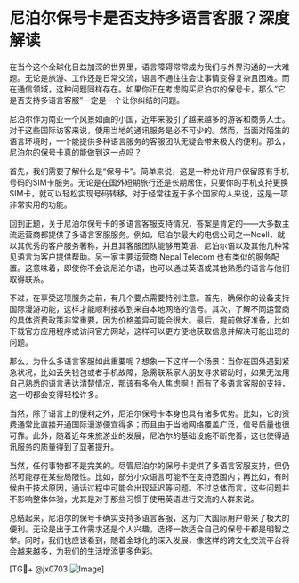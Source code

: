 # 尼泊尔保号卡是否支持多语言客服？深度解读

在当今这个全球化日益加深的世界里，语言障碍常常成为我们与外界沟通的一大难题。无论是旅游、工作还是日常交流，语言不通往往会让事情变得复杂且困难。而在通信领域，这种问题同样存在。如果你正在考虑购买尼泊尔的保号卡，那么“它是否支持多语言客服”一定是一个让你纠结的问题。

尼泊尔作为南亚一个风景如画的小国，近年来吸引了越来越多的游客和商务人士。对于这些国际访客来说，使用当地的通讯服务是必不可少的。然而，当面对陌生的语言环境时，一个能提供多种语言服务的客服团队无疑会带来极大的便利。那么，尼泊尔的保号卡真的能做到这一点吗？

首先，我们需要了解什么是“保号卡”。简单来说，这是一种允许用户保留原有手机号码的SIM卡服务。无论是在国外短期旅行还是长期居住，只要你的手机支持更换SIM卡，就可以轻松实现号码转移。对于经常往返于多个国家的人来说，这是一项非常实用的功能。

回到正题，关于尼泊尔保号卡的多语言客服支持情况，答案是肯定的——大多数主流运营商都提供了多语言客服服务。例如，尼泊尔最大的电信公司之一Ncell，就以其优秀的客户服务著称，并且其客服团队能够用英语、尼泊尔语以及其他几种常见语言为客户提供帮助。另一家主要运营商 Nepal Telecom 也有类似的服务配置。这意味着，即使你不会说尼泊尔语，也可以通过英语或其他熟悉的语言与他们取得联系。

不过，在享受这项服务之前，有几个要点需要特别注意。首先，确保你的设备支持国际漫游功能，这样才能顺利接收到来自本地网络的信号。其次，了解不同运营商的具体资费政策非常重要，因为价格差异可能会很大。最后，提前做好准备，比如下载官方应用程序或访问官方网站，这样可以更方便地获取信息并解决可能出现的问题。

那么，为什么多语言客服如此重要呢？想象一下这样一个场景：当你在国外遇到紧急状况，比如丢失钱包或者手机故障，急需联系家人朋友寻求帮助时，如果无法用自己熟悉的语言表达清楚情况，那该有多令人焦虑啊！而有了多语言客服的支持，这一切都会变得轻松许多。

当然，除了语言上的便利之外，尼泊尔保号卡本身也具有诸多优势。比如，它的资费通常比直接开通国际漫游便宜得多；而且由于当地网络覆盖广泛，信号质量也很可靠。此外，随着近年来旅游业的发展，尼泊尔的基础设施不断完善，这也使得通讯服务的质量得到了显著提升。

当然，任何事物都不是完美的。尽管尼泊尔的保号卡提供了多语言客服支持，但仍然可能存在某些局限性。比如，部分小众语言可能不在支持范围内；再比如，有时候由于技术原因，通话过程中可能会出现延迟等问题。不过总体而言，这些问题并不影响整体体验，尤其是对于那些习惯于使用英语进行交流的人群来说。

总结起来，尼泊尔的保号卡确实支持多语言客服，这为广大国际用户带来了极大的便利。无论是出于工作需求还是个人兴趣，选择一款适合自己的保号卡都是明智之举。同时，我们也应该看到，随着全球化的深入发展，像这样的跨文化交流平台将会越来越多，为我们的生活增添更多色彩。

[TG💪+ @jx0703 ![Image](https://github.com/user-attachments/assets/dbca1d08-cadb-493c-b0ec-ad6f7a83f270)]